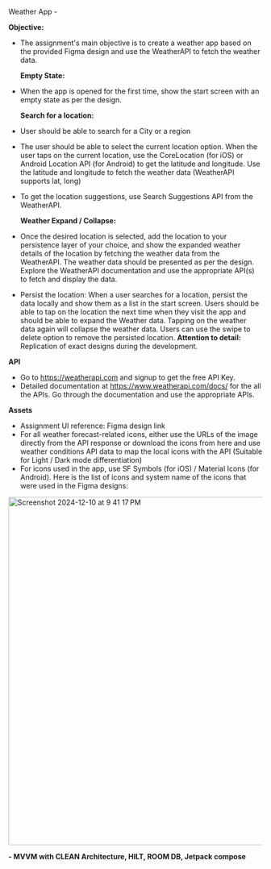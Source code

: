 Weather App -

**Objective:**
- The assignment's main objective is to create a weather app based on the provided Figma design and use the WeatherAPI to fetch the weather data.

  **Empty State:**
- When the app is opened for the first time, show the start screen with an empty state as per the design.
  
  **Search for a location:**
- User should be able to search for a City or a region
- The user should be able to select the current location option. When the user taps on the
current location, use the CoreLocation (for iOS) or Android Location API (for Android) to get the latitude and longitude. Use the latitude and longitude to fetch the weather data (WeatherAPI supports lat, long)
- To get the location suggestions, use Search Suggestions API from the WeatherAPI.

  **Weather Expand / Collapse:**
- Once the desired location is selected, add the location to your persistence layer of your choice, and show the expanded weather details of the location by fetching the weather data from the WeatherAPI. The weather data should be presented as per the design. Explore the WeatherAPI documentation and use the appropriate API(s) to fetch and display the data.
- Persist the location: When a user searches for a location, persist the data locally and show them as a list in the start screen. Users should be able to tap on the location the next time when they visit the app and should be able to expand the Weather data. Tapping on the weather data again will collapse the weather data. Users can use the swipe to delete option to remove the persisted location.
  **Attention to detail:**
Replication of exact designs during the development.

**API**
- Go to https://weatherapi.com and signup to get the free API Key.
- Detailed documentation at https://www.weatherapi.com/docs/ for the all the APIs. Go through the
documentation and use the appropriate APIs.

**Assets**
- Assignment UI reference: Figma design link
- For all weather forecast-related icons, either use the URLs of the image directly from the API response or download the icons from here and use weather conditions API data to map the local icons with the API (Suitable for Light / Dark mode differentiation)
- For icons used in the app, use SF Symbols (for iOS) / Material Icons (for Android). Here is the list of icons and system name of the icons that were used in the Figma designs:

<img width="691" alt="Screenshot 2024-12-10 at 9 41 17 PM" src="https://github.com/user-attachments/assets/ff067a9f-e0b5-4a5e-aee1-f654ad1f5229">

**- MVVM with CLEAN Architecture, HILT, ROOM DB, Jetpack compose**
